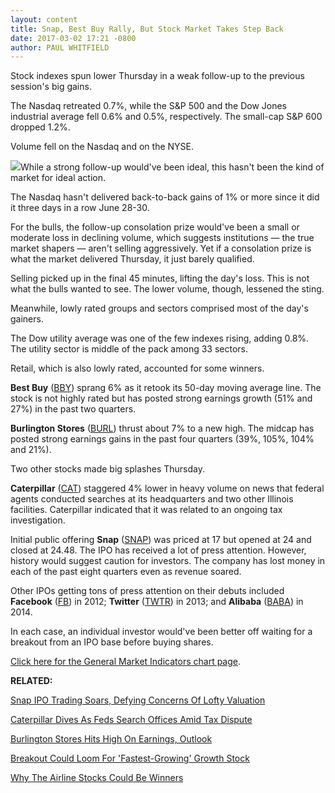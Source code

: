 ```yaml
---
layout: content
title: Snap, Best Buy Rally, But Stock Market Takes Step Back
date: 2017-03-02 17:21 -0800
author: PAUL WHITFIELD
---
```









Stock indexes spun lower Thursday in a weak follow-up to the previous session's big gains.


The Nasdaq retreated 0.7%, while the S&P 500 and the Dow Jones industrial average fell 0.6% and 0.5%, respectively. The small-cap S&P 600 dropped 1.2%.


Volume fell on the Nasdaq and on the NYSE.


![](https://www.investors.com/wp-content/uploads/2017/03/MP030217-184x300.png)While a strong follow-up would've been ideal, this hasn't been the kind of market for ideal action.


The Nasdaq hasn't delivered back-to-back gains of 1% or more since it did it three days in a row June 28-30.


For the bulls, the follow-up consolation prize would've been a small or moderate loss in declining volume, which suggests institutions — the true market shapers — aren't selling aggressively. Yet if a consolation prize is what the market delivered Thursday, it just barely qualified.


Selling picked up in the final 45 minutes, lifting the day's loss. This is not what the bulls wanted to see. The lower volume, though, lessened the sting.


Meanwhile, lowly rated groups and sectors comprised most of the day's gainers.


The Dow utility average was one of the few indexes rising, adding 0.8%. The utility sector is middle of the pack among 33 sectors.


Retail, which is also lowly rated, accounted for some winners. 


**Best Buy** ([BBY](https://research.investors.com/quote.aspx?symbol=BBY)) sprang 6% as it retook its 50-day moving average line. The stock is not highly rated but has posted strong earnings growth (51% and 27%) in the past two quarters.


**Burlington Stores** ([BURL](https://research.investors.com/quote.aspx?symbol=BURL)) thrust about 7% to a new high. The midcap has posted strong earnings gains in the past four quarters (39%, 105%, 104% and 21%).


Two other stocks made big splashes Thursday.


**Caterpillar** ([CAT](https://research.investors.com/quote.aspx?symbol=CAT)) staggered 4% lower in heavy volume on news that federal agents conducted searches at its headquarters and two other Illinois facilities. Caterpillar indicated that it was related to an ongoing tax investigation.


Initial public offering **Snap** ([SNAP](https://research.investors.com/quote.aspx?symbol=SNAP)) was priced at 17 but opened at 24 and closed at 24.48. The IPO has received a lot of press attention. However, history would suggest caution for investors. The company has lost money in each of the past eight quarters even as revenue soared.


Other IPOs getting tons of press attention on their debuts included **Facebook** ([FB](https://research.investors.com/quote.aspx?symbol=FB)) in 2012; **Twitter** ([TWTR](https://research.investors.com/quote.aspx?symbol=TWTR)) in 2013; and **Alibaba** ([BABA](https://research.investors.com/quote.aspx?symbol=BABA)) in 2014.


In each case, an individual investor would've been better off waiting for a breakout from an IPO base before buying shares.


[Click here for the General Market Indicators chart page](https://www.investors.com/wp-content/uploads/2017/03/IBD0203152734GMI.pdf).


**RELATED:**


[Snap IPO Trading Soars, Defying Concerns Of Lofty Valuation](https://www.investors.com/news/technology/snap-ipo-trading-begins-as-price-soars-on-smooth-sailing/)


[Caterpillar Dives As Feds Search Offices Amid Tax Dispute](https://www.investors.com/news/dow-stock-caterpillar-falls-as-federal-agents-search-headquarters/)


[Burlington Stores Hits High On Earnings, Outlook](https://www.investors.com/news/burlington-reports-q4-earnings/)


[Breakout Could Loom For 'Fastest-Growing' Growth Stock](https://www.investors.com/research/ibd-stock-analysis/this-fastest-growing-tech-stock-may-program-new-breakout/)


[Why The Airline Stocks Could Be Winners](https://www.investors.com/research/ibd-industry-themes/airline-stocks-are-cleared-for-takeoff-as-industry-soars/)





